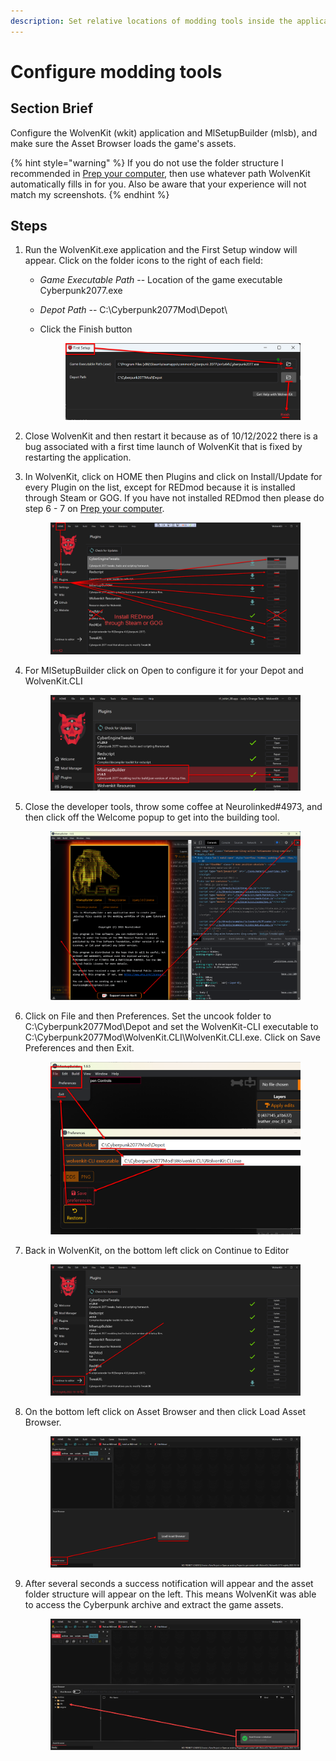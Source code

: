 ```yaml
---
description: Set relative locations of modding tools inside the applications
---
```


# Configure modding tools

## Section Brief

Configure the WolvenKit (wkit) application and MlSetupBuilder (mlsb), and make sure the Asset Browser loads the game's assets.

{% hint style="warning" %}
If you do not use the folder structure I recommended in [Prep your computer](prep-your-computer.md#steps), then use whatever path WolvenKit automatically fills in for you. Also be aware that your experience will not match my screenshots.
{% endhint %}

## Steps

1. Run the WolvenKit.exe application and the First Setup window will appear. Click on the folder icons to the right of each field:
   * _Game Executable Path_ -- Location of the game executable Cyberpunk2077.exe
   * _Depot Path_ -- C:\Cyberpunk2077Mod\Depot\\
   *   Click the Finish button

       <figure><img src="../../../.gitbook/assets/ELI5_GetStart_Config_S01.png" alt=""><figcaption></figcaption></figure>
2. Close WolvenKit and then restart it because as of 10/12/2022 there is a bug associated with a first time launch of WolvenKit that is fixed by restarting the application.
3.  In WolvenKit, click on HOME then Plugins and click on Install/Update for every Plugin on the list, except for REDmod because it is installed through Steam or GOG. If you have not installed REDmod then please do step 6 - 7 on [Prep your computer](configure-modding-tools.md#steps).

    <figure><img src="../../../.gitbook/assets/ELI5_GetStart_Config_S03.png" alt=""><figcaption></figcaption></figure>
4.  For MlSetupBuilder click on Open to configure it for your Depot and WolvenKit.CLI

    <figure><img src="../../../.gitbook/assets/ELI5_GetStart_Config_S04.png" alt=""><figcaption></figcaption></figure>
5.  Close the developer tools, throw some coffee at Neurolinked#4973, and then click off the Welcome popup to get into the building tool.

    <figure><img src="../../../.gitbook/assets/ELI5_GetStart_Config_S05.png" alt=""><figcaption></figcaption></figure>
6.  Click on File and then Preferences. Set the uncook folder to C:\Cyberpunk2077Mod\Depot and set the WolvenKit-CLI executable to C:\Cyberpunk2077Mod\WolvenKit.CLI\WolvenKit.CLI.exe. Click on Save Preferences and then Exit.

    <figure><img src="../../../.gitbook/assets/ELI5_GetStart_Config_S06.png" alt=""><figcaption></figcaption></figure>
7.  Back in WolvenKit, on the bottom left click on Continue to Editor

    <figure><img src="../../../.gitbook/assets/ELI5_GetStart_Config_S07.png" alt=""><figcaption></figcaption></figure>
8.  On the bottom left click on Asset Browser and then click Load Asset Browser.

    <figure><img src="../../../.gitbook/assets/ELI5_GetStart_Config_S08.png" alt=""><figcaption></figcaption></figure>
9.  After several seconds a success notification will appear and the asset folder structure will appear on the left. This means WolvenKit was able to access the Cyberpunk archive and extract the game assets.

    <figure><img src="../../../.gitbook/assets/ELI5_GetStart_Config_S09.png" alt=""><figcaption></figcaption></figure>
